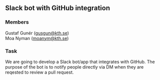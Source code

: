## Slack bot with GitHub integration

### Members

Gustaf Gunér (gusgun@kth.se)<br>
Moa Nyman (moanym@kth.se)

### Task

We are going to develop a Slack bot/app that integrates with GitHub. The purpose of the bot is to notify people directly via DM when they are reqested to review a pull request.
